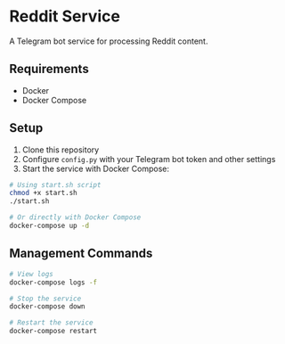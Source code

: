 # Reddit Service

A Telegram bot service for processing Reddit content.

## Requirements

- Docker
- Docker Compose

## Setup

1. Clone this repository
2. Configure `config.py` with your Telegram bot token and other settings
3. Start the service with Docker Compose:

```bash
# Using start.sh script
chmod +x start.sh
./start.sh

# Or directly with Docker Compose
docker-compose up -d
```

## Management Commands

```bash
# View logs
docker-compose logs -f

# Stop the service
docker-compose down

# Restart the service
docker-compose restart
```
